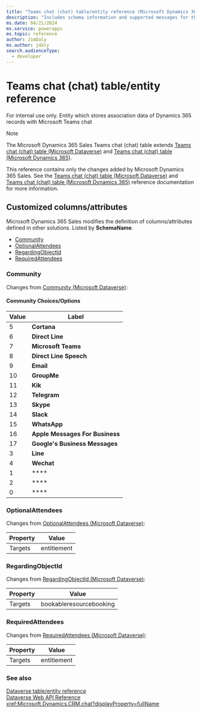 ```yaml
---
title: "Teams chat (chat) table/entity reference (Microsoft Dynamics 365 Sales) | Microsoft Docs"
description: "Includes schema information and supported messages for the Teams chat (chat) table/entity with Microsoft Dynamics 365 Sales."
ms.date: 04/21/2024
ms.service: powerapps
ms.topic: reference
author: JimDaly
ms.author: jdaly
search.audienceType: 
  - developer
---
```


# Teams chat (chat) table/entity reference

For internal use only. Entity which stores association data of Dynamics 365 records with Microsoft Teams chat

> [!NOTE]
> The Microsoft Dynamics 365 Sales Teams chat (chat) table extends [Teams chat (chat) table (Microsoft Dataverse)](/power-apps/developer/data-platform/reference/entities/chat) and [Teams chat (chat) table (Microsoft Dynamics 365)](/dynamics365/developer/reference/dataverse/entities/chat).
>
> This reference contains only the changes added by Microsoft Dynamics 365 Sales.
> See the [Teams chat (chat) table (Microsoft Dataverse)](/power-apps/developer/data-platform/reference/entities/chat) and [Teams chat (chat) table (Microsoft Dynamics 365)](/dynamics365/developer/reference/dataverse/entities/chat) reference documentation for more information.



## Customized columns/attributes

Microsoft Dynamics 365 Sales
modifies the definition of columns/attributes defined in other solutions. Listed by **SchemaName**.

- [Community](#BKMK_Community)
- [OptionalAttendees](#BKMK_OptionalAttendees)
- [RegardingObjectId](#BKMK_RegardingObjectId)
- [RequiredAttendees](#BKMK_RequiredAttendees)

### <a name="BKMK_Community"></a> Community

Changes from [Community (Microsoft Dataverse)](/power-apps/developer/data-platform/reference/entities/chat#BKMK_Community):

#### Community Choices/Options

|Value|Label|
|---|---|
|5|**Cortana**|
|6|**Direct Line**|
|7|**Microsoft Teams**|
|8|**Direct Line Speech**|
|9|**Email**|
|10|**GroupMe**|
|11|**Kik**|
|12|**Telegram**|
|13|**Skype**|
|14|**Slack**|
|15|**WhatsApp**|
|16|**Apple Messages For Business**|
|17|**Google's Business Messages**|
|3|**Line**|
|4|**Wechat**|
|1|****|
|2|****|
|0|****|

### <a name="BKMK_OptionalAttendees"></a> OptionalAttendees

Changes from [OptionalAttendees (Microsoft Dataverse)](/power-apps/developer/data-platform/reference/entities/chat#BKMK_OptionalAttendees):

|Property|Value|
|---|---|
|Targets|entitlement|


### <a name="BKMK_RegardingObjectId"></a> RegardingObjectId

Changes from [RegardingObjectId (Microsoft Dataverse)](/power-apps/developer/data-platform/reference/entities/chat#BKMK_RegardingObjectId):

|Property|Value|
|---|---|
|Targets|bookableresourcebooking|


### <a name="BKMK_RequiredAttendees"></a> RequiredAttendees

Changes from [RequiredAttendees (Microsoft Dataverse)](/power-apps/developer/data-platform/reference/entities/chat#BKMK_RequiredAttendees):

|Property|Value|
|---|---|
|Targets|entitlement|




### See also

[Dataverse table/entity reference](../about-entity-reference.md)  
[Dataverse Web API Reference](/power-apps/developer/data-platform/webapi/reference/about)   
<xref:Microsoft.Dynamics.CRM.chat?displayProperty=fullName>
